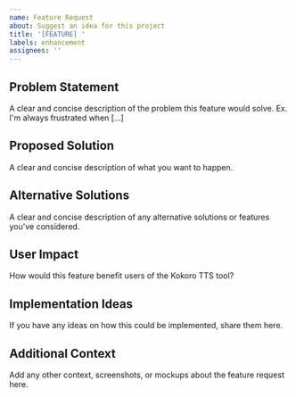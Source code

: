 ```yaml
---
name: Feature Request
about: Suggest an idea for this project
title: '[FEATURE] '
labels: enhancement
assignees: ''
---
```


## Problem Statement
A clear and concise description of the problem this feature would solve. 
Ex. I'm always frustrated when [...]

## Proposed Solution
A clear and concise description of what you want to happen.

## Alternative Solutions
A clear and concise description of any alternative solutions or features you've considered.

## User Impact
How would this feature benefit users of the Kokoro TTS tool?

## Implementation Ideas
If you have any ideas on how this could be implemented, share them here.

## Additional Context
Add any other context, screenshots, or mockups about the feature request here. 